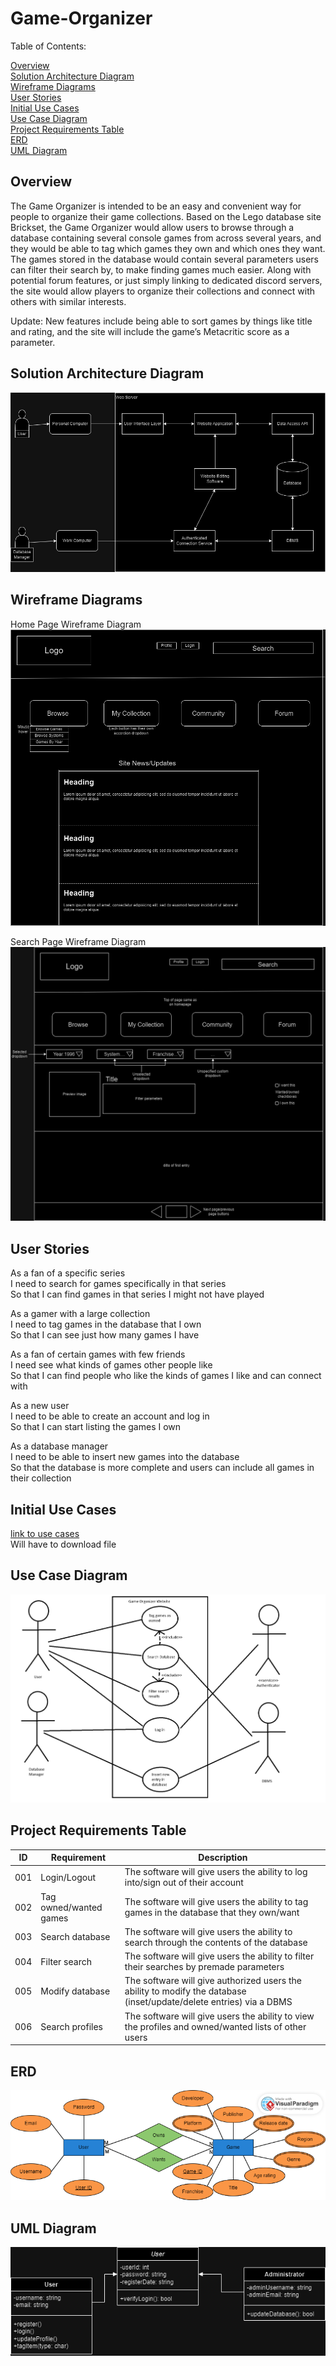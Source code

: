 # Game-Organizer

Table of Contents:

[Overview](https://github.com/Metroidman97/Game-Organizer/blob/main/README.md#overview)  
[Solution Architecture Diagram](https://github.com/Metroidman97/Game-Organizer/blob/main/README.md#solution-architecture-diagram)  
[Wireframe Diagrams](https://github.com/Metroidman97/Game-Organizer/blob/main/README.md#wireframe-diagrams)  
[User Stories](https://github.com/Metroidman97/Game-Organizer/blob/main/README.md#user-stories)  
[Initial Use Cases](https://github.com/Metroidman97/Game-Organizer/blob/main/README.md#initial-use-cases)  
[Use Case Diagram](https://github.com/Metroidman97/Game-Organizer/blob/main/README.md#use-case-diagram)  
[Project Requirements Table](https://github.com/Metroidman97/Game-Organizer/blob/main/README.md#project-requirements-table)  
[ERD](https://github.com/Metroidman97/Game-Organizer/blob/main/README.md#erd)  
[UML Diagram](https://github.com/Metroidman97/Game-Organizer/blob/main/README.md#uml-diagram)

## Overview

The Game Organizer is intended to be an easy and convenient way for people to organize their game
collections. Based on the Lego database site Brickset, the Game Organizer would allow users to browse
through a database containing several console games from across several years, and they would be able
to tag which games they own and which ones they want. The games stored in the database would
contain several parameters users can filter their search by, to make finding games much easier. Along
with potential forum features, or just simply linking to dedicated discord servers, the site would allow
players to organize their collections and connect with others with similar interests.

Update: New features include being able to sort games by things like title and rating, and the site will include the game’s Metacritic score as a parameter.

## Solution Architecture Diagram

![alt text](images./Solution%20architecture%20diagram.png "Solution Architecture Diagram")

## Wireframe Diagrams

Home Page Wireframe Diagram
![alt text](images./Game%20Organizer%20Wireframe%20Homepage.png "Home Page Wireframe")

Search Page Wireframe Diagram
![alt text](images./Game%20Organizer%20Wireframe%20Search%20Page.png "Search Page Wireframe")

## User Stories

As a fan of a specific series  
I need to search for games specifically in that series  
So that I can find games in that series I might not have played  

As a gamer with a large collection  
I need to tag games in the database that I own  
So that I can see just how many games I have  

As a fan of certain games with few friends  
I need see what kinds of games other people like  
So that I can find people who like the kinds of games I like and can connect with  

As a new user  
I need to be able to create an account and log in  
So that I can start listing the games I own  

As a database manager  
I need to be able to insert new games into the database  
So that the database is more complete and users can include all games in their collection  

## Initial Use Cases

[link to use cases](documents/Use%20Cases.docx)  
Will have to download file

## Use Case Diagram

![alt text](images./Use%20Case%20Diagram.png "Use case diagram")

## Project Requirements Table

|ID|Requirement|Description|
|---|---|---|
|001|Login/Logout|The software will give users the ability to log into/sign out of their account|
|002|Tag owned/wanted games|The software will give users the ability to tag games in the database that they own/want|
|003|Search database|The software will give users the ability to search through the contents of the database|
|004|Filter search|The software will give users the ability to filter their searches by premade parameters|
|005|Modify database|The software will give authorized users the ability to modify the database (inset/update/delete entries) via a DBMS|
|006|Search profiles|The software will give users the ability to view the profiles and owned/wanted lists of other users|

## ERD

![alt text](images./Chen%20ERD.png "Entity relation diagram")

## UML Diagram

![alt text](images./UML%20Class%20diagram.png "UML Class Diagram")
